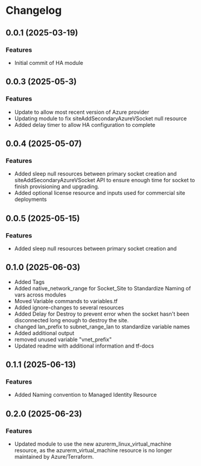 # Changelog

## 0.0.1 (2025-03-19)

### Features
- Initial commit of HA module

## 0.0.3 (2025-05-3)

### Features
- Update to allow most recent version of Azure provider
- Updating module to fix siteAddSecondaryAzureVSocket null resource
- Added delay timer to allow HA configuration to complete

## 0.0.4 (2025-05-07)

### Features
- Added sleep null resources between primary socket creation and siteAddSecondaryAzureVSocket API to ensure enough time for socket to finish provisioning and upgrading.
- Added optional license resource and inputs used for commercial site deployments

## 0.0.5 (2025-05-15)

### Features
- Added sleep null resources between primary socket creation and 

## 0.1.0 (2025-06-03)
- Added Tags 
- Added native_network_range for Socket_Site to Standardize Naming of vars across modules 
- Moved Variable commands to variables.tf 
- Added ignore-changes to several resources 
- Added Delay for Destroy to prevent error when the socket hasn't been disconnected long enough to destroy the site. 
- changed lan_prefix to subnet_range_lan to standardize variable names 
- Added additional output 
- removed unused variable "vnet_prefix"
- Updated readme with additional information and tf-docs

## 0.1.1 (2025-06-13)

### Features 
- Added Naming convention to Managed Identity Resource 

## 0.2.0 (2025-06-23)

### Features 
- Updated module to use the new azurerm_linux_virtual_machine resource, as the azurerm_virtual_machine resource is no longer maintained by Azure/Terraform.

